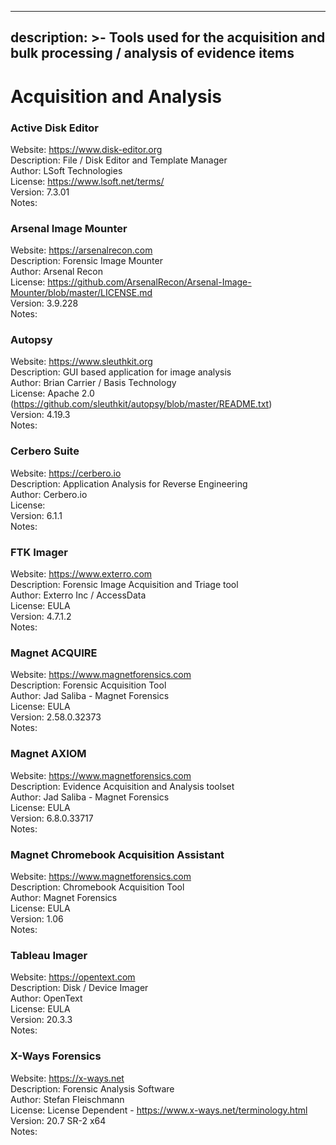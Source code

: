 ___
description: >-
  Tools used for the acquisition and bulk processing / analysis of evidence
  items
---

# Acquisition and Analysis  
  
### Active Disk Editor  
Website: https://www.disk-editor.org  
Description: File / Disk Editor and Template Manager  
Author: LSoft Technologies  
License: https://www.lsoft.net/terms/  
Version: 7.3.01  
Notes:  
  
### Arsenal Image Mounter  
Website: https://arsenalrecon.com  
Description: Forensic Image Mounter  
Author: Arsenal Recon  
License: https://github.com/ArsenalRecon/Arsenal-Image-Mounter/blob/master/LICENSE.md  
Version: 3.9.228  
Notes:  
  
### Autopsy  
Website: https://www.sleuthkit.org  
Description: GUI based application for image analysis  
Author: Brian Carrier / Basis Technology  
License: Apache 2.0 (https://github.com/sleuthkit/autopsy/blob/master/README.txt)  
Version: 4.19.3  
Notes:   
  
### Cerbero Suite  
Website: https://cerbero.io  
Description: Application Analysis for Reverse Engineering  
Author: Cerbero.io  
License:   
Version: 6.1.1  
Notes:   
  
### FTK Imager  
Website: https://www.exterro.com  
Description: Forensic Image Acquisition and Triage tool  
Author: Exterro Inc / AccessData  
License: EULA  
Version: 4.7.1.2  
Notes:  
  
### Magnet ACQUIRE  
Website: https://www.magnetforensics.com  
Description: Forensic Acquisition Tool  
Author: Jad Saliba - Magnet Forensics  
License: EULA  
Version: 2.58.0.32373  
Notes:  
  
### Magnet AXIOM  
Website: https://www.magnetforensics.com  
Description: Evidence Acquisition and Analysis toolset  
Author: Jad Saliba - Magnet Forensics  
License: EULA  
Version: 6.8.0.33717  
Notes:  
  
### Magnet Chromebook Acquisition Assistant  
Website: https://www.magnetforensics.com  
Description: Chromebook Acquisition Tool  
Author: Magnet Forensics  
License: EULA  
Version: 1.06  
Notes:  
  
### Tableau Imager  
Website: https://opentext.com  
Description: Disk / Device Imager  
Author: OpenText  
License: EULA  
Version: 20.3.3  
Notes:  
  
### X-Ways Forensics  
Website: https://x-ways.net  
Description: Forensic Analysis Software  
Author: Stefan Fleischmann  
License: License Dependent - https://www.x-ways.net/terminology.html  
Version: 20.7 SR-2 x64  
Notes:  
  
